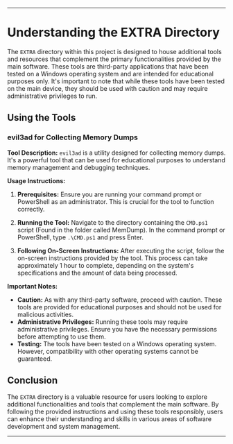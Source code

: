 ---

# Understanding the EXTRA Directory

The `EXTRA` directory within this project is designed to house additional tools and resources that complement the primary functionalities provided by the main software. These tools are third-party applications that have been tested on a Windows operating system and are intended for educational purposes only. It's important to note that while these tools have been tested on the main device, they should be used with caution and may require administrative privileges to run.

## Using the Tools

### evil3ad for Collecting Memory Dumps

**Tool Description:** `evil3ad` is a utility designed for collecting memory dumps. It's a powerful tool that can be used for educational purposes to understand memory management and debugging techniques.

**Usage Instructions:**

1. **Prerequisites:** Ensure you are running your command prompt or PowerShell as an administrator. This is crucial for the tool to function correctly.

2. **Running the Tool:** Navigate to the directory containing the `CMD.ps1` script (Found in the folder called MemDump). In the command prompt or PowerShell, type `.\CMD.ps1` and press Enter.

3. **Following On-Screen Instructions:** After executing the script, follow the on-screen instructions provided by the tool. This process can take approximately 1 hour to complete, depending on the system's specifications and the amount of data being processed.

**Important Notes:**

- **Caution:** As with any third-party software, proceed with caution. These tools are provided for educational purposes and should not be used for malicious activities.
- **Administrative Privileges:** Running these tools may require administrative privileges. Ensure you have the necessary permissions before attempting to use them.
- **Testing:** The tools have been tested on a Windows operating system. However, compatibility with other operating systems cannot be guaranteed.

## Conclusion

The `EXTRA` directory is a valuable resource for users looking to explore additional functionalities and tools that complement the main software. By following the provided instructions and using these tools responsibly, users can enhance their understanding and skills in various areas of software development and system management.

---